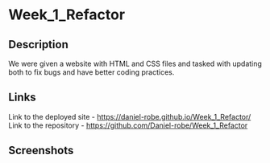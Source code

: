 # Week_1_Refactor

## Description

We were given a website with HTML and CSS files and tasked with updating both to fix bugs and have better coding practices. 

## Links

Link to the deployed site - https://daniel-robe.github.io/Week_1_Refactor/
Link to the repository - https://github.com/Daniel-robe/Week_1_Refactor

## Screenshots
